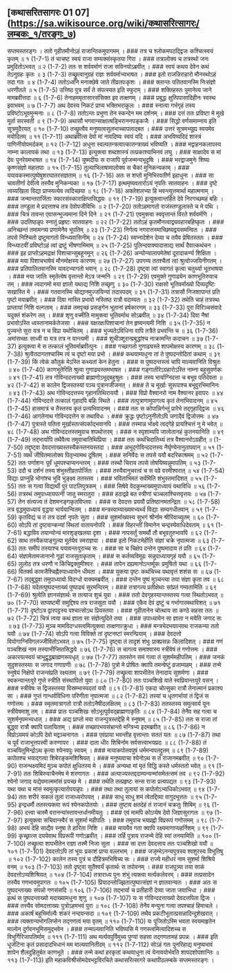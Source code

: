 ## [कथासरितसागरः 01 07] (https://sa.wikisource.org/wiki/कथासरित्सागरः/लम्बकः_१/तरङ्गः_७)

सप्तमस्तरङ्गः । ततो गृहीतमौनोऽहं राजान्तिकमुपागमम् । ### तत्र च श्लोकमपठद्द्विजः कश्चित्स्वयं कृतम् ॥ १ (1-7-1)
तं चाचष्ट स्वयं राजा सम्यक्संस्कृतया गिरा । ### तत्रालोक्य च तत्रस्थो जनः प्रमुदितोऽभवत् ॥ २ (1-7-2)
ततः स शर्ववर्माणं राजा सविनयोऽब्रवीत् । ### स्वयं कथय देवेन कथं तेऽनुग्रहः कृतः ॥ ३ (1-7-3)
तच्छ्रुत्वानुग्रहं राज्ञः शर्ववर्माभ्यभाषत । ### इतो राजन्निराहारो मौनस्थोऽहं तदा गतः ॥ ४ (1-7-4)
ततोऽध्वनि मनाक्छेषे जाते तीव्रतपःकृशः । ### क्लान्तः पतितवानस्मि निःसंज्ञो धरणीतले ॥ ५ (1-7-5)
उत्तिष्ठ पुत्र सर्वं ते संपत्स्यत इति स्फुटम् । ### शक्तिहस्तः पुमानेत्य जाने मामब्रवीत्तदा ॥ ६ (1-7-6)
तेनाहममृतासारसंसिक्त इव तत्क्षणम् । ### प्रबुद्धः क्षुत्पिपासादिहीनः स्वस्थ इवाभवम् ॥ ७ (1-7-7)
अथ देवस्य निकटं प्राप्य भक्तिभराकुलः । ### स्नात्वा गर्भगृहं तस्य प्रविष्टोऽभूवमुन्मनाः ॥ ८ (1-7-8)
ततोऽन्तः प्रभुणा तेन स्कन्देन मम दर्शनम् । ### दत्तं ततः प्रविष्टा मे मुखे मूर्ता सरस्वती ॥ ९ (1-7-9)
अथासौ भगवान्साक्षात्षड्भिराननपङ्कजैः । ### सिद्धो वर्णसमाम्नाय इति सूत्रमुदैरयत् ॥ १० (1-7-10)
तच्छ्रुत्वैव मनुष्यत्वसुलभाच्चापलाद्बत । ### उत्तरं सूत्रमभ्यूह्य स्वयमेव मयोदितम् ॥ ११ (1-7-11)
अथाब्रवीत्स देवो मां नावदिष्यः स्वयं यदि । ### अभविष्यदिदं शास्त्रं पाणिनीयोपमर्दकम् ॥ १२ (1-7-12)
अधुना स्वल्पतन्त्रत्वात्कातन्त्राख्यं भविष्यति । ### मद्वाहनकलापस्य नाम्ना कालापकं तथा ॥ १३ (1-7-13)
इत्युक्त्वा शब्दशास्त्रं तत्प्रकाश्याभिनवं लघु । ### साक्षादेव स मां देवः पुनरेवमभाषत ॥ १४ (1-7-14)
युष्मदीयः स राजापि पूर्वजन्मन्यभूदृषिः । ### भरद्वाजमुनेः शिष्यः कृष्णसंज्ञो महातपाः ॥ १५ (1-7-15)
तुल्याभिलाषामालोक्य स चैकां मुनिकन्यकाम् । ### ययावकस्मात्पुष्पेषुशरघातरसज्ञताम् ॥ १६ (1-7-16)
अतः स शप्तो मुनिभिरवतीर्ण इहाधुना । ### सा चावतीर्णा देवीत्वे तस्यैव मुनिकन्यका ॥ १७ (1-7-17)
इत्थमृष्यवतारोऽयं नृपतिः सातवाहनः । ### दृष्टे त्वय्यखिला विद्या प्राप्स्यत्येव त्वदिच्छया ॥ १८ (1-7-18)
अक्लेशलभ्या हि भवन्त्युत्तमार्था महात्मनाम् । ### जन्मान्तरार्जिताः स्फारसंस्काराक्षिप्तसिद्धयः ॥ १९ (1-7-19)
इत्युक्त्वान्तर्हिते देवे निरगच्छमहं बहिः । ### तण्डुला मे प्रदत्ताश्च तत्र देवोपजीविभिः ॥ २ (1-7-20)
ततोऽहमागतो राजंस्तण्डुलास्ते च मे पथि । ### चित्रं तावन्त एवासन्भुज्यमाना दिने दिने ॥ २१ (1-7-21)
एवमुक्त्वा स्ववृत्तान्तं विरते शर्ववर्मणि । ### उदतिष्ठन्नृपः स्नातुं प्रहृष्टः सातवाहनः ॥ २२ (1-7-22)
ततोऽहं कृतमौनत्वाद्व्यवहारबहिष्कृतः । ### अनिच्छन्तं तमामन्त्र्य प्रणामेनैव भूपतिम् ॥ २३ (1-7-23)
निर्गत्य नगरात्तस्माच्छिष्यद्वयसमन्वितः । ### तपसे निश्चितो द्रष्टुमागतो विन्ध्यवासिनीम् ॥ २४ (1-7-24)
स्वप्नादेशेन देव्या च तयैव प्रेषितस्ततः । ### विन्ध्याटवीं प्रविष्टोऽहं त्वां द्रष्टुं भीषणामिमाम् ॥ २५ (1-7-25)
पुलिन्दवाक्यादासाद्य सार्थं दैवात्कथंचन । ### इह प्राप्तोऽहमद्राक्षं पिशाचान्सुबहूनमून् ॥ २६ (1-7-26)
अन्योन्यालापमेतेषां दूरादाकर्ण्य शिक्षिता । ### मया पिशाचभाषेयं मौनमोक्षस्य कारणम् ॥ २७ (1-7-27)
उपगम्य ततश्चैतां त्वां श्रुत्वोज्जयिनीगतम् । ### प्रतिपालितवानस्मि यावदभ्यागतो भवान् ॥ २८ (1-7-28)
दृष्ट्वा त्वां स्वागतं कृत्वा चतुर्थ्या भूतभाषया । ### मया जातिः स्मृतेत्येष वृत्तान्तो मेऽत्र जन्मनि ॥ २९ (1-7-29)
एवमुक्ते गुणाढ्येन काणभूतिरुवाच तम् । ### त्वदागमो मया ज्ञातो यथाद्य निशि तच्छृणु ॥ ३० (1-7-30)
राक्षसो भूतिवर्माख्यो दिव्यदृष्टिः सखास्ति मे । ### गतवानस्मि चोद्यानमुज्जयिन्यां तदास्पदम् ॥ ३१ (1-7-31)
तत्रासौ निजशापान्तं प्रति पृष्टो मयाब्रवीत् । ### दिवा नास्ति प्रभावो नस्तिष्ठ रात्रौ वदाम्यतः ॥ ३२ (1-7-32)
तथेति चाहं तत्रस्थः प्राप्तायां निशि वल्गताम् । ### तमपृच्छं प्रसङ्गेन भूतानां हर्षकारणम् ॥ ३३ (1-7-33)
पुरा विरिञ्चसंवादे यदुक्तं शंकरेण तत् । ### शृणु वच्मीति मामुक्त्वा भूतिवर्माथ सोऽब्रवीत् ॥ ३४ (1-7-34)
दिवा नैषां प्रभावोऽस्ति ध्वस्तानामर्कतेजसा । ### यक्षरक्षःपिशाचानां तेन हृष्यन्त्यमी निशि ॥ ३५ (1-7-35)
न पूज्यन्ते सुरा यत्र न च विप्रा यथोचितम् । ### भुज्यतेऽविधिना वापि तत्रैते प्रभवन्ति च ॥ ३६ (1-7-36)
अमांसभक्षः साध्वी वा यत्र तत्र न यान्त्यमी । ### शुचीञ्शूरान्प्रबुद्धांश्च नाक्रामन्ति कदाचन ॥ ३७ (1-7-37)
इत्युक्त्वा मे स तत्कालं भूतिवर्माब्रवीत्पुनः । ### गच्छागतो गुणाढ्यस्ते शापमोक्षस्य कारणम् ॥ ३८ (1-7-38)
श्रुत्वैतदागतश्चास्मि त्वं च दृष्टो मया प्रभो । ### कथयाम्यधुना तां ते पुष्पदन्तोदितां कथाम् ॥ ३९ (1-7-39)
किं त्वेकं कौतुकं मेऽस्ति कथ्यतां केन हेतुना । ### स पुष्पदन्तस्त्वं चापि माल्यवानिति विश्रुतः ॥ ४० (1-7-40)
काणभूतेरिति श्रुत्वा गुणाढ्यस्तमभाषत । ### गङ्गातीरेऽग्रहारोऽस्ति नाम्ना बहुसुवर्णकः ॥ ४१ (1-7-41)
तत्र गोविन्ददत्ताख्यो ब्राह्मणोऽभूद्बहुश्रुतः । ### तस्य भार्याग्निदत्ता च बभूव पतिदेवता ॥ ४२ (1-7-42)
स कालेन द्विजस्तस्यां पञ्च पुत्रानजीजनत् । ### ते च मूर्खाः सुरूपाश्च बभूवुरभिमानिनः ॥ ४३ (1-7-43)
अथ गोविन्ददत्तस्य गृहानतिथिराययौ । ### विप्रो वैश्वानरो नाम वैश्वानर इवापरः ॥ ४४ (1-7-44)
गोविन्ददत्ते तत्कालं गृहादपि बहिः स्थिते । ### तत्पुत्राणामुपागत्य कृतं तेनाभिवादनम् ॥ ४५ (1-7-45)
हासमात्रं च तैस्तस्य कृतं प्रत्यभिवादनम् । ### ततः स कोपान्निर्गन्तुं प्रारेभे तद्गृहाद्द्विजः ॥ ४६ (1-7-46)
आगतेनाथ गोविन्ददत्तेन स तथाविधः । ### क्रुद्धः पृष्टोऽनुनीतोऽपि जगादैवं द्विजोत्तमः ॥ ४७ (1-7-47)
पुत्रास्ते पतिता मूर्खास्तत्संपर्काद्भवानपि । ### तस्मान्न भोक्ष्ये त्वद्गेहे प्रायश्चित्तं नु मे भवेत् ॥ ४८ (1-7-48)
अथ गोविन्ददत्तस्तमुवाच शपथोत्तरम् । ### न स्पृशाम्यपि जात्वेतानहं कुतनयानिति ॥ ४९ (1-7-49)
तद्भार्यापि तथैवैत्य तमुवाचातिथिप्रिया । ### ततः कथंचिदातिथ्यं तत्र वैश्वानरोऽग्रहीत् ॥  (1-7-50)
तद्दृष्ट्वा देवदत्ताख्यस्तस्यैकस्तनयस्तदा । ### अभूद्गोविन्ददत्तस्य नैर्घृण्येनानुतापवान् ॥ ५१ (1-7-51)
व्यर्थं  जीवितमालोक्य पितृभ्यामथ दूषितम् । ### सनिर्वेदः स तपसे ययौ बदरिकाश्रमम् ॥ ५२ (1-7-52)
ततः पर्णाशनः पूर्वं धूमपश्चाप्यनन्तरम् । ### तस्थौ चिराय तपसे तोषयिष्यन्नुमापतिम् ॥ ५३ (1-7-53)
ददौ च दर्शनं तस्य शंभुस्तीव्रतपोर्जितः । ### तस्यैवानुचरत्वं च स वव्रे वरमीश्वरात् ॥ ५४ (1-7-54)
विद्याः प्राप्नुहि भोगांश्च भुवि भुङ्क्ष्व ततस्तव । ### भविताभिमतं सर्वमिति शंभुस्तमादिशत् ॥ ५५ (1-7-55)
ततः स गत्वा विद्यार्थी पुरं पाटलिपुत्रकम् । ### सिषेवे वेदकुम्भाख्यमुपाध्यायं यथाविधि ॥ ५६ (1-7-56)
तत्रस्थं तमुपाध्यायपत्नी जातु स्मरातुरा । ### हठाद्वव्रे बत स्त्रीणां चञ्चलाश्चित्तवृत्तयः ॥ ५७ (1-7-57)
तेन संत्यज्य तं देशमनङ्गकृतविप्लवः । ### स देवदत्तः प्रययौ प्रतिष्ठानमतन्द्रितः ॥ ५८ (1-7-58)
तत्र वृद्धमुपाध्यायं वृद्धया भार्ययान्वितम् । ### मन्त्रस्वाम्याख्यमभ्यर्थ्य विद्याः सम्यगधीतवान् ॥ ५९ (1-7-59)
कृतविद्यं च तं तत्र ददर्श नृपतेः सुता । ### सुशर्माख्यस्य सुभगं श्रीर्नाम श्रीरिवाच्युतम् ॥ ६० (1-7-60)
सोऽपि तां दृष्टवान्कन्यां स्थितां वातायनोपरि । ### विहरन्तीं विमानेन चन्द्रस्येवाधिदेवताम् ॥ ६१ (1-7-61)
बद्धाविव तयान्योन्यं मारशृङ्खलया दृशा । ### नापसर्तुं समर्थौ तौ बभूवतुरुभावपि ॥ ६२ (1-7-62)
साथ तस्यैकयाङ्गुल्या मूर्तयेव स्मराज्ञया । ### इतो निकटमेहीति संज्ञां चक्रे नृपात्मजा ॥ ६३ (1-7-63)
ततः समीपं तस्याश्च ययावन्तःपुराच्च सः । ### सा च चिक्षेप दन्तेन पुष्पमादाय तं प्रति ॥ ६४ (1-7-64)
संज्ञामेतामजानानो गूढां राजसुताकृताम् । ### स कर्तव्यविमूढः सन्नुपाध्यायगृहं ययौ ॥ ६५ (1-7-65)
लुलोठ तत्र धरणौ न किंचिद्वक्तुमीश्वरः । ### तापेन दह्यमानोऽन्तर्मूकः प्रमुषितो यथा ॥ ६६ (1-7-66)
वितर्क्य कामजैश्चिह्नैरुपाध्यायेन धीमता । ### युक्त्या पृष्टः कथंचिच्च यथावृत्तं शशंस सः ॥ ६७ (1-7-67)
तद्बुद्ध्वा तमुपाध्यायो विदग्धो वाक्यमब्रवीत् । ### दन्तेन पुष्पं मुञ्चन्त्या तया संज्ञा कृता तव ॥ ६८ (1-7-68)
यदेतत्पुष्पदन्ताख्यं पुष्पाढ्यं सुरमन्दिरम् । ### तत्रागत्य प्रतीक्षेथाः सांप्रतं गम्यतामिति ॥ ६९ (1-7-69)
श्रुत्वेति ज्ञानसंज्ञार्थः स तत्याज शुचं युवा । ### ततो देवगृहस्यान्तस्तस्य गत्वा स्थितोऽभवत् ॥ ७० (1-7-70)
साप्यष्टमीं समुद्दिश्य तत्र राजसुता ययौ । ### एकैव देवं द्रष्टुं च गर्भागारमथाविशत् ॥ ७१ (1-7-71)
दृष्टोऽत्र द्वारपट्टस्य पश्चात्सोऽथ प्रियस्तया । ### गृहीतानेन चोत्थाय सा कण्ठे सहसा ततः ॥ ७२ (1-7-72)
चित्रं त्वया कथं ज्ञाता सा संज्ञेत्युदिते तया । ### उपाध्यायेन सा ज्ञाता न मयेति जगाद सः ॥ ७३ (1-7-73)
मुञ्च मामविदग्धस्त्वमित्युक्त्वा तत्क्षणात्क्रुधा । ### मन्त्रभेदभयात्साथ राजकन्या ततो ययौ ॥ ७४ (1-7-74)
सोऽपि गत्वा विविक्ते तां दृष्टनष्टां स्मरन्प्रियाम् । ### देवदत्तो वियोगाग्निविगलज्जीवितोऽभवत् ॥ ७५ (1-7-75)
दृष्ट्वा तं तादृशं शंभुः प्राक्प्रसन्नः किलादिशत् । ### गणं पञ्चशिखं नाम तस्याभीप्सितसिद्धये ॥ ७६ (1-7-76)
स चागत्य समाश्वास्य स्त्रीवेषं तं गणोत्तमः । ### अकारयत्स्वयं चाभूद्वृद्धब्राह्मणरूपधृत् ॥ ७७ (1-7-77)
ततस्तेन समं गत्वा तं सुशर्ममहीपतिम् । ### जनकं सुदृशस्तस्याः स जगाद गणाग्रणीः ॥ ७८ (1-7-78)
पुत्रो मे प्रोषितः क्वापि तमन्वेष्टुं व्रजाम्यहम् । ### तन्मे स्नुषेयं निक्षेपो राजन्संप्रति रक्ष्यताम् ॥ ७९ (1-7-79)
तच्छ्रुत्वा शापभीतेन तेनादाय सुशर्मणा । ### स्वकन्यान्तःपुरे गुप्ते स्त्रीति संस्थापितो युवा ॥ ८० (1-7-80)
ततः पञ्चशिखे याते स्वप्रियान्तःपुरे वसन् । ### स्त्रीवेषः स द्विजस्तस्या विस्रम्भास्पदतां ययौ ॥ ८१ (1-7-81)
एकदा चोत्सुका रात्रौ तेनात्मानं प्रकाश्य सा । ### गुप्तं गान्धर्वविधिना परिणीता नृपात्मजा ॥ ८२ (1-7-82)
तस्यां च धृतगर्भायां तं द्विजं स गणोत्तमः । ### स्मृतमात्रागतो रात्रौ ततोऽनैषीदलक्षितम् ॥ ८३ (1-7-83)
ततस्तस्य समुत्सार्य यूनः स्त्रीवेषमाशु तम् । ### प्रातः पञ्चशिखः सोऽभूत्पूर्ववद्ब्राह्मणाकृतिः ॥ ८४ (1-7-84)
तेनैव सह गत्वा च सुशर्मनृपमभ्यधात् । ### अद्य प्राप्तो मया राजन्पुत्रस्तद्देहि मे स्नुषाम् ॥ ८५ (1-7-85)
ततः स राजा तां बुद्ध्वा रात्रौ क्वापि पलायिताम् । ### तच्छापभयसंभ्रान्तो मन्त्रिभ्य इदमब्रवीत् ॥ ८६ (1-7-86)
न विप्रोऽयमयं कोऽपि देवो मद्वञ्चनागतः । ### एवंप्राया भवन्तीह वृत्तान्ताः सततं यतः ॥ ८७ (1-7-87)
तथा च पूर्वं राजाभूत्तपस्वी करुणापरः । ### दाता धीरः शिबिर्नाम सर्वसत्त्वाभयप्रदः ॥ ८८ (1-7-88)
तं वञ्चयितुमिन्द्रोऽथ कृत्वा श्येनवपुः स्वयम् । ### मायाकपोतवपुषं धर्ममन्वपतद्द्रुतम् ॥ ८९ (1-7-89)
कपोतश्च भयाद्गत्वा शिबेरङ्कमशिश्रियत् । ### मनुष्यवाचा श्येनोऽथ स तं राजानमब्रवीत् ॥ ९० (1-7-90)
राजन्भक्ष्यमिदं मुञ्च कपोतं क्षुधितस्य मे । ### अन्यथा मां मृतं विद्धि कस्ते धर्मस्ततो भवेत् ॥ ९१ (1-7-91)
ततः शिबिरुवाचैनमेष मे शरणागतः । ### अत्याज्यस्तद्ददाम्यन्यन्मांसमेतत्समं तव ॥ ९२ (1-7-92)
श्येनो जगाद यद्येवमात्ममांसं प्रयच्छ मे । ### तथेति तत्प्रहृष्टः सन्स राजा प्रत्यपद्यत ॥ ९३ (1-7-93)
यथा यथा च मांसं स्वमुत्कृत्यारोपयन्नृपः । ### तथा तथा तुलायां स कपोतोऽभ्यधिकोऽभवत् ॥ ९४ (1-7-94)
ततः शरीरं सकलं तुलां राजाध्यरोपयत् । ### साधु साधु शमं त्वेतद्दिव्या वागुदभूत्ततः ॥ ९५ (1-7-95)
इन्द्रधर्मौ ततस्त्यक्त्वा रूपं श्येनकपोतयोः । ### तुष्टाव क्षतदेहं तं राजानं चक्रतुः शिबिम् ॥ ९६ (1-7-96)
दत्त्वा चास्मै वरानन्यांस्तावन्तर्धानमीयतुः । ### एवं मामपि कोऽप्येष देवो जिज्ञासुरागतः ॥ ९७ (1-7-97)
इत्युक्त्वा सचिवान्स्वैरं स सुशर्मा महीपतिः । ### तमुवाच भयप्रह्वो विप्ररूपं गणोत्तमम् ॥ ९८ (1-7-98)
अभयं देहि साद्यैव स्नुषा ते हारिता निशि । ### माययैव गता क्वापि रक्ष्यमाणाप्यहर्निशम् ॥ ९९ (1-7-99)
कृच्छ्रात्स दययेवाथ विप्ररूपी गणोऽब्रवीत् । ### तर्हि पुत्राय राजन्मे देहि स्वां तनयामिति ॥ १०० (1-7-100)
तच्छ्रुत्वा शापभीतेन राज्ञा तस्मै निजा सुता । ### सा दत्ता देवदत्ताय ततः पञ्चशिखो ययौ ॥ १०१ (1-7-101)
देवदत्तोऽपि तां भूयः प्रकाशं प्राप्य वल्लभाम् । ### जजृम्भेऽनन्यपुत्रस्य श्वशुरस्य विभूतिषु ॥ १०२ (1-7-102)
कालेन तस्य पुत्रं च दौहित्रमभिषिच्य सः । ### राज्ये महीधरं नाम सुशर्मा शिश्रिये वनम् ॥ १०३ (1-7-103)
ततो दृष्ट्वा सुतैश्वर्यं कृतार्थः स तपोवनम् । ### राजपुत्र्या तया साकं देवदत्तोऽप्यशिश्रियत् ॥ १०४ (1-7-104)
तत्राराध्य पुनः शंभुं त्यक्त्वा मर्त्यकलेवरम् । ### तत्प्रसादेन तस्यैव गणभावमुपागतः ॥ १०५ (1-7-105)
प्रियादन्तोज्झितात्पुष्पात्संज्ञां न ज्ञातवान्यतः । ### अतः स पुष्पदन्ताख्यः संपन्नो गणसंसदि ॥ १०६ (1-7-106)
तद्भार्या च प्रतीहारी देव्या जाता जयाभिधा । ### इत्थं स पुष्पदन्ताख्यो मदाख्यामधुना शृणु ॥ १०७ (1-7-107)
यः स गोविन्ददत्ताख्यो देवदत्तपिता द्विजः । ### तस्यैव सोमदत्ताख्यः पुत्रोऽहमभवं पुरा ॥ १०८ (1-7-108)
तेनैव मन्युना गत्वा तपश्चाहं हिमाचले । ### अकार्षं बहुभिर्माल्यैः शंकरं नन्दयन्सदा ॥ १०९ (1-7-109)
तथैव प्रकटीभूतात्प्रसन्नादिन्दुशेखरात् । ### त्यक्तान्यभोगलिप्सेन तद्गणत्वं मया वृतम् ॥ ११० (1-7-110)
यः पूजितोऽस्मि भवता स्वयमाहृतेन माल्येन दुर्गवनभूमिसमुद्भवेन । ### तन्माल्यवानिति भविष्यसि मे गणस्त्वमित्यादिशच्च स विभुर्गिरिजापतिर्माम् ॥ १११ (1-7-111)
अथ मर्त्यवपुर्विमुच्य पुण्यां सहसा तद्गणतामहं प्रपन्नः । ### इति धूर्जटिना कृतं प्रसादादभिधानं मम माल्यवानितीदम् ॥ ११२ (1-7-112)
सोऽहं गतः पुनरिहाद्य मनुष्यभावं शापेन शैलदुहितुर्बत काणभूते । ### तन्मे कथां हरकृतां कथयाधुना त्वं येनावयोर्भवति शापदशोपशान्तिः ॥ ११३ (1-7-113)
इति महाकविश्रीसोमदेवभट्टविरचिते कथासरित्सागरे कथापीठलम्बके सप्तमस्तरङ्गः । 